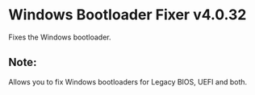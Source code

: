 # Windows Bootloader Fixer v4.0.32
Fixes the Windows bootloader.
## Note:
Allows you to fix Windows bootloaders for Legacy BIOS, UEFI and both.
